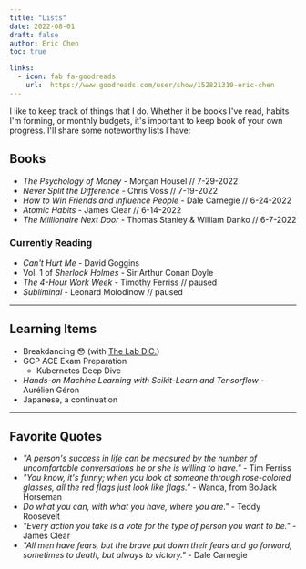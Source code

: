 ```yaml
---
title: "Lists"
date: 2022-08-01
draft: false
author: Eric Chen
toc: true

links:
  - icon: fab fa-goodreads
    url:  https://www.goodreads.com/user/show/152821310-eric-chen
---
```


I like to keep track of things that I do. Whether it be books I've read, habits I'm forming, or monthly budgets, it's important to keep book of your own progress. I'll share some noteworthy lists I have:

## Books <i class="fa fa-book-open fa-sm"></i>

- *The Psychology of Money* - Morgan Housel // 7-29-2022
- *Never Split the Difference* - Chris Voss // 7-19-2022
- *How to Win Friends and Influence People* - Dale Carnegie // 6-24-2022
- *Atomic Habits* - James Clear // 6-14-2022
- *The Millionaire Next Door* - Thomas Stanley & William Danko // 6-7-2022


### Currently Reading 
- *Can't Hurt Me* - David Goggins
- Vol. 1 of *Sherlock Holmes* - Sir Arthur Conan Doyle
- *The 4-Hour Work Week* - Timothy Ferriss // paused
- *Subliminal* - Leonard Molodinow // paused


<hr>

## Learning Items <i class="fa fa-graduation-cap fa-sm"></i>

- Breakdancing 😳 (with [The Lab D.C.](https://www.breakinlab.com/))
- GCP ACE Exam Preparation
  - Kubernetes Deep Dive 
- *Hands-on Machine Learning with Scikit-Learn and Tensorflow* - Aurélien Géron
- Japanese, a continuation

<hr>

## Favorite Quotes <i class="fa fa-quote-left fa-xs"></i>

- *"A person's success in life can be measured by the number of uncomfortable conversations he or she is willing to have."* - Tim Ferriss
- *"You know, it's funny; when you look at someone through rose-colored glasses, all the red flags just look like flags."* - Wanda, from BoJack Horseman
- *Do what you can, with what you have, where you are."* - Teddy Roosevelt
- *"Every action you take is a vote for the type of person you want to be."* - James Clear
- *"All men have fears, but the brave put down their fears and go forward, sometimes to death, but always to victory."* - Dale Carnegie




